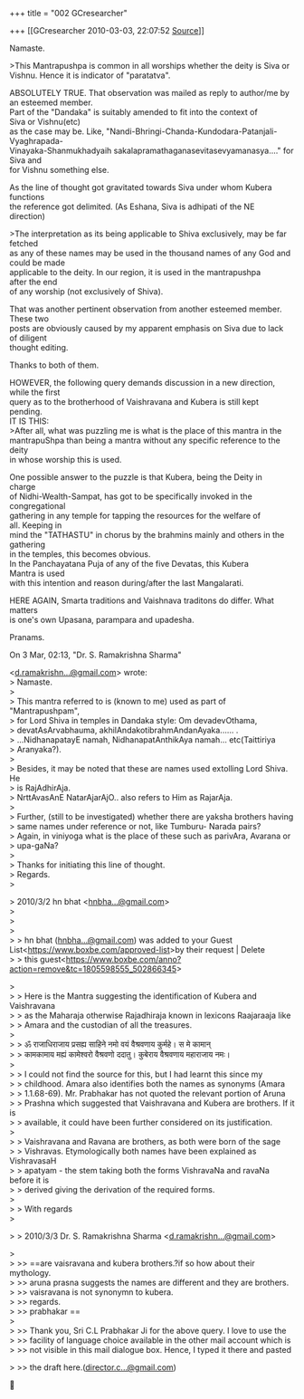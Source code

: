 +++
title = "002 GCresearcher"

+++
[[GCresearcher	2010-03-03, 22:07:52 [Source](https://groups.google.com/g/bvparishat/c/Xyh6CPSWTSU)]]



Namaste.

\>This Mantrapushpa is common in all worships whether the deity is Siva or Vishnu. Hence it is indicator of "paratatva".

ABSOLUTELY TRUE. That observation was mailed as reply to author/me by  
an esteemed member.  
Part of the "Dandaka" is suitably amended to fit into the context of  
Siva or Vishnu(etc)  
as the case may be. Like, "Nandi-Bhringi-Chanda-Kundodara-Patanjali-  
Vyaghrapada-  
Vinayaka-Shanmukhadyaih sakalapramathaganasevitasevyamanasya...." for  
Siva and  
for Vishnu something else.

As the line of thought got gravitated towards Siva under whom Kubera  
functions  
the reference got delimited. (As Eshana, Siva is adhipati of the NE  
direction)

\>The interpretation as its being applicable to Shiva exclusively, may be far fetched  
as any of these names may be used in the thousand names of any God and  
could be made  
applicable to the deity. In our region, it is used in the mantrapushpa  
after the end  
of any worship (not exclusively of Shiva).

That was another pertinent observation from another esteemed member.  
These two  
posts are obviously caused by my apparent emphasis on Siva due to lack  
of diligent  
thought editing.

Thanks to both of them.

HOWEVER, the following query demands discussion in a new direction,  
while the first  
query as to the brotherhood of Vaishravana and Kubera is still kept  
pending.  
IT IS THIS:  
\>After all, what was puzzling me is what is the place of this mantra in the  
mantrapuShpa than being a mantra without any specific reference to the  
deity  
in whose worship this is used.

One possible answer to the puzzle is that Kubera, being the Deity in  
charge  
of Nidhi-Wealth-Sampat, has got to be specifically invoked in the  
congregational  
gathering in any temple for tapping the resources for the welfare of  
all. Keeping in  
mind the "TATHASTU" in chorus by the brahmins mainly and others in the  
gathering  
in the temples, this becomes obvious.  
In the Panchayatana Puja of any of the five Devatas, this Kubera  
Mantra is used  
with this intention and reason during/after the last Mangalarati.

HERE AGAIN, Smarta traditions and Vaishnava traditons do differ. What  
matters  
is one's own Upasana, parampara and upadesha.

Pranams.

  
On 3 Mar, 02:13, "Dr. S. Ramakrishna Sharma"

  
\<[d.ramakrishn...@gmail.com]()\> wrote:  
\> Namaste.  
\>  
\> This mantra referred to is (known to me) used as part of
"Mantrapushpam",  
\> for Lord Shiva in temples in Dandaka style: Om devadevOthama,  
\> devatAsArvabhauma, akhilAndakotibrahmAndanAyaka...... .  
\> ...NidhanapatayE namah, NidhanapatAnthikAya namah... etc(Taittiriya  
\> Aranyaka?).  
\>  
\> Besides, it may be noted that these are names used extolling Lord Shiva. He  
\> is RajAdhirAja.  
\> NrttAvasAnE NatarAjarAjO.. also refers to Him as RajarAja.  
\>  
\> Further, (still to be investigated) whether there are yaksha brothers having  
\> same names under reference or not, like Tumburu- Narada pairs?  
\> Again, in viniyoga what is the place of these such as parivAra, Avarana or  
\> upa-gaNa?  
\>  
\> Thanks for initiating this line of thought.  
\> Regards.  
\>  

\> 2010/3/2 hn bhat \<[hnbha...@gmail.com]()\>  
\>  
\>  
\>  
\> \> hn bhat ([hnbha...@gmail.com]()) was added to your Guest List\<<https://www.boxbe.com/approved-list>\>by their request \| Delete  
\> \> this guest\<<https://www.boxbe.com/anno?action=remove&tc=1805598555_502866345>\>

  
\>  
\> \> Here is the Mantra suggesting the identification of Kubera and Vaishravana  
\> \> as the Maharaja otherwise Rajadhiraja known in lexicons Raajaraaja like  
\> \> Amara and the custodian of all the treasures.  
\>  
\> \> ॐ राजाधिराजाय प्रसह्य साहिने नमो वयं वैश्रवणाय कुर्महे। स मे कामान्  
\> \> कामकामाय मह्यं कामेश्वरो वैश्रवणो ददातु। कुबेराय वैश्रवणाय महाराजाय नमः।  
\>  
\> \> I could not find the source for this, but I had learnt this since my  
\> \> childhood. Amara also identifies  both the names as synonyms (Amara  
\> \> 1.1.68-69). Mr. Prabhakar has not quoted the relevant portion of Aruna  
\> \> Prashna which suggested that Vaishravana and Kubera are brothers. If it is  
\> \> available, it could have been further considered on its justification.  
\>  
\> \> Vaishravana and Ravana are brothers, as both were born of the sage  
\> \> Vishravas. Etymologically both names have been explained as VishravasaH  
\> \> apatyam - the stem taking both the forms VishravaNa and ravaNa before it is  
\> \> derived giving the derivation of the required forms.  
\>  
\> \> With regards  
\>  

\> \> 2010/3/3 Dr. S. Ramakrishna Sharma \<[d.ramakrishn...@gmail.com]()\>

  
\>  
\> \>\> ==are vaisravana and kubera brothers.?if so how about their mythology.  
\> \>\> aruna prasna suggests the names are different and they are brothers.  
\> \>\> vaisravana is not synonymn to kubera.  
\> \>\> regards.  
\> \>\> prabhakar ==  
\>  
\> \>\> Thank you, Sri C.L Prabhakar Ji for the above query. I love to use the  
\> \>\> facility of language choice available in the other mail account which is  
\> \>\> not visible in this mail dialogue box. Hence, I typed it there and pasted  

\> \>\> the draft here.([director.c...@gmail.com]())



